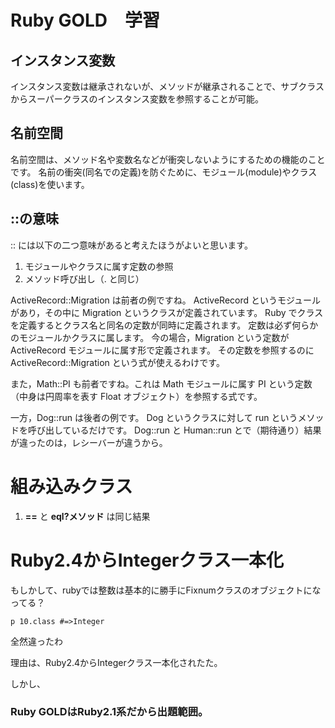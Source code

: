 # Ruby GOLD　学習

## インスタンス変数

インスタンス変数は継承されないが、メソッドが継承されることで、サブクラスからスーパークラスのインスタンス変数を参照することが可能。

## 名前空間

名前空間は、メソッド名や変数名などが衝突しないようにするための機能のことです。 名前の衝突(同名での定義)を防ぐために、モジュール(module)やクラス(class)を使います。
<br>

## ::の意味

:: には以下の二つ意味があると考えたほうがよいと思います。
1. モジュールやクラスに属す定数の参照
1. メソッド呼び出し（. と同じ）


ActiveRecord::Migration は前者の例ですね。
ActiveRecord というモジュールがあり，その中に Migration というクラスが定義されています。
Ruby でクラスを定義するとクラス名と同名の定数が同時に定義されます。
定数は必ず何らかのモジュールかクラスに属します。
今の場合，Migration という定数が ActiveRecord モジュールに属す形で定義されます。
その定数を参照するのに ActiveRecord::Migration という式が使えるわけです。

また，Math::PI も前者ですね。これは Math モジュールに属す PI という定数（中身は円周率を表す Float オブジェクト）を参照する式です。

一方，Dog::run は後者の例です。
Dog というクラスに対して run というメソッドを呼び出しているだけです。
Dog::run と Human::run とで（期待通り）結果が違ったのは，レシーバーが違うから。


# 組み込みクラス

1. **==** と **eql?メソッド** は同じ結果

# Ruby2.4からIntegerクラス一本化

もしかして、rubyでは整数は基本的に勝手にFixnumクラスのオブジェクトになってる？
```
p 10.class #=>Integer
```
全然違ったわ<br>

理由は、Ruby2.4からIntegerクラス一本化されたた。<br>

しかし、
### Ruby GOLDはRuby2.1系だから出題範囲。